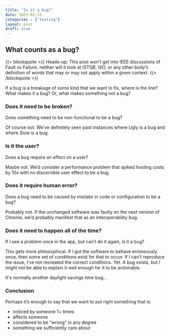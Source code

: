 ```yaml
---
title: "Is it a bug?"
date: 2023-01-13
categories : ["testing"]
layout: post
draft: true
---
```


## What counts as a bug?

{{< blockquote >}}
Heads-up: This post won’t get into IEEE discussions of Fault vs Failure, neither will it look at ISTQB, ISO, or any other body’s definition of words that may or may not apply within a given context.
{{< /blockquote >}}

If a bug is a breakage of some kind that we want to fix, where is the line? What makes it a bug? Or, what makes something not a bug?

### Does it need to be broken?

Does something need to be non-functional to be a bug?

Of course not. We’ve definitely seen past instances where Ugly is a bug and where Slow is a bug.

### Is it the user?

Does a bug require an effect on a user?

Maybe not. We’d consider a performance problem that spiked hosting costs by 10x with no discernible user effect to be a bug.

### Does it require human error?

Does a bug need to be caused by mistake in code or configuration to be a bug?

Probably not. If the unchanged software was faulty on the next version of Chrome, we’d probably manifest that as an interoperability bug.

### Does it need to happen all of the time?

If I see a problem once in the app, but can’t do it again, is it a bug?

This gets more philosophical. If I got the software to behave erroneously once, then some set of conditions exist for that to occur. If I can’t reproduce the issue, I’ve not recreated the correct conditions. Yet. A bug exists, but I might not be able to explain it well enough for it to be actionable.

It's normally another daylight savings time bug...

### Conclusion

Perhaps it’s enough to say that we want to put right something that is:

* noticed by someone 1+ times
* affects someone
* considered to be “wrong” in any degree
* something we sufficiently care about
